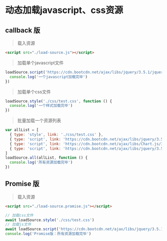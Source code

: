 # 动态加载javascript、css资源

## callback 版

> 载入资源

```html
<script src="./load-source.js"></script>
```


> 加载单个javascript文件

```javascript
loadSource.script('https://cdn.bootcdn.net/ajax/libs/jquery/3.5.1/jquery.js', function () {
  console.log('一个javascript加载完毕')
})
```


> 加载单个css文件

```javascript
loadSource.style('./css/test.css', function () {
  console.log('一个样式加载完毕')
})
```

> 批量加载一个资源列表

```javascript
var allList = [
  { type: 'style', link: './css/test.css' },
  { type: 'script', link: 'https://cdn.bootcdn.net/ajax/libs/jquery/3.5.1/jquery.js' },
  { type: 'script', link: 'https://cdn.bootcdn.net/ajax/libs/Chart.js/3.0.0-beta.6/chart.min.js' },
  { type: 'script', link: 'https://cdn.bootcdn.net/ajax/libs/jquery/3.5.1/jquery.js' },
]
loadSource.all(allList, function () {
  console.log('所有资源加载完毕')
})
```





## Promise 版

> 载入资源

```html
<script src="./load-source.promise.js"></script>
```

```javascript
// 加载css文件
await loadSource.style('./css/test.css')
// 加载js文件
await loadSource.script('https://cdn.bootcdn.net/ajax/libs/jquery/3.5.1/jquery.js')
console.log('Promise版：所有资源加载完毕')
```